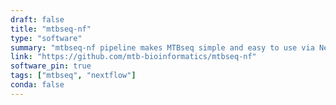 ```yaml
---
draft: false
title: "mtbseq-nf"
type: "software"
summary: "mtbseq-nf pipeline makes MTBseq simple and easy to use via Nextflow workflow manager."
link: "https://github.com/mtb-bioinformatics/mtbseq-nf"
software_pin: true
tags: ["mtbseq", "nextflow"]
conda: false
---
```


